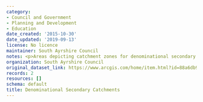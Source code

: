 ```yaml
---
category:
- Council and Government
- Planning and Development
- Education
date_created: '2015-10-30'
date_updated: '2019-09-13'
license: No licence
maintainer: South Ayrshire Council
notes: <p>Areas depicting catchment zones for denominational secondary schools</p>
organization: South Ayrshire Council
original_dataset_link: https://www.arcgis.com/home/item.html?id=88a6db9db81349e8be6a4e94f1f1378d
records: 2
resources: []
schema: default
title: Denominational Secondary Catchments
---
```


